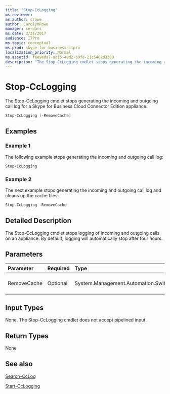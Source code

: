 ```yaml
---
title: "Stop-CcLogging"
ms.reviewer: 
ms.author: crowe
author: CarolynRowe
manager: serdars
ms.date: 3/31/2017
audience: ITPro
ms.topic: conceptual
ms.prod: skype-for-business-itpro
localization_priority: Normal
ms.assetid: fee9eda7-ad15-40d2-b9fe-21c5462d3309
description: "The Stop-CcLogging cmdlet stops generating the incoming and outgoing call log for a Skype for Business Cloud Connector Edition appliance."
---
```


# Stop-CcLogging
 
The Stop-CcLogging cmdlet stops generating the incoming and outgoing call log for a Skype for Business Cloud Connector Edition appliance.
  
```powershell
Stop-CcLogging [-RemoveCache]
```

## Examples
<a name="Examples"> </a>

### Example 1

The following example stops generating the incoming and outgoing call log: 
  
```powershell
Stop-CcLogging
```

### Example 2

The next example stops generating the incoming and outgoing call log and cleans up the cache files:
  
```powershell
Stop-CcLogging -RemoveCache
```

## Detailed Description
<a name="DetailedDescription"> </a>

The Stop-CcLogging cmdlet stops logging of incoming and outgoing calls on an appliance. By default, logging will automatically stop after four hours.
  
## Parameters
<a name="DetailedDescription"> </a>

|**Parameter**|**Required**|**Type**|**Description**|
|:-----|:-----|:-----|:-----|
| RemoveCache <br/> | Optional <br/> | System.Management.Automation.SwitchParameter <br/> |Removes the logging cache files.  <br/> |
   
## Input Types
<a name="InputTypes"> </a>

None. The Stop-CcLogging cmdlet does not accept pipelined input.
  
## Return Types
<a name="ReturnTypes"> </a>

None
  
## See also
<a name="ReturnTypes"> </a>

[Search-CcLog](search-cclog.md)
  
[Start-CcLogging](start-cclogging.md)
  

